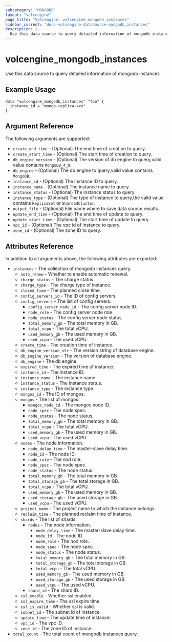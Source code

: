 ```yaml
---
subcategory: "MONGODB"
layout: "volcengine"
page_title: "Volcengine: volcengine_mongodb_instances"
sidebar_current: "docs-volcengine-datasource-mongodb_instances"
description: |-
  Use this data source to query detailed information of mongodb instances
---
```

# volcengine_mongodb_instances
Use this data source to query detailed information of mongodb instances
## Example Usage
```hcl
data "volcengine_mongodb_instances" "foo" {
  instance_id = "mongo-replica-xxx"
}
```
## Argument Reference
The following arguments are supported:
* `create_end_time` - (Optional) The end time of creation to query.
* `create_start_time` - (Optional) The start time of creation to query.
* `db_engine_version` - (Optional) The version of db engine to query,valid value contains `MongoDB_4_0`.
* `db_engine` - (Optional) The db engine to query,valid value contains `MongoDB`.
* `instance_id` - (Optional) The instance ID to query.
* `instance_name` - (Optional) The instance name to query.
* `instance_status` - (Optional) The instance status to query.
* `instance_type` - (Optional) The type of instance to query,the valid value contains `ReplicaSet` or `ShardedCluster`.
* `output_file` - (Optional) File name where to save data source results.
* `update_end_time` - (Optional) The end time of update to query.
* `update_start_time` - (Optional) The start time of update to query.
* `vpc_id` - (Optional) The vpc id of instance to query.
* `zone_id` - (Optional) The zone ID to query.

## Attributes Reference
In addition to all arguments above, the following attributes are exported:
* `instances` - The collection of mongodb instances query.
    * `auto_renew` - Whether to enable automatic renewal.
    * `charge_status` - The charge status.
    * `charge_type` - The charge type of instance.
    * `closed_time` - The planned close time.
    * `config_servers_id` - The ID of config servers.
    * `config_servers` - The list of config servers.
        * `config_server_node_id` - The config server node ID.
        * `node_role` - The config server node role.
        * `node_status` - The config server node status.
        * `total_memory_gb` - The total memory in GB.
        * `total_vcpu` - The total vCPU.
        * `used_memory_gb` - The used memory in GB.
        * `used_vcpu` - The used vCPU.
    * `create_time` - The creation time of instance.
    * `db_engine_version_str` - The version string of database engine.
    * `db_engine_version` - The version of database engine.
    * `db_engine` - The db engine.
    * `expired_time` - The expired time of instance.
    * `instance_id` - The instance ID.
    * `instance_name` - The instance name.
    * `instance_status` - The instance status.
    * `instance_type` - The instance type.
    * `mongos_id` - The ID of mongos.
    * `mongos` - The list of mongos.
        * `mongos_node_id` - The mongos node ID.
        * `node_spec` - The node spec.
        * `node_status` - The node status.
        * `total_memory_gb` - The total memory in GB.
        * `total_vcpu` - The total vCPU.
        * `used_memory_gb` - The used memory in GB.
        * `used_vcpu` - The used vCPU.
    * `nodes` - The node information.
        * `node_delay_time` - The master-slave delay time.
        * `node_id` - The node ID.
        * `node_role` - The nod role.
        * `node_spec` - The node spec.
        * `node_status` - The node status.
        * `total_memory_gb` - The total memory in GB.
        * `total_storage_gb` - The total storage in GB.
        * `total_vcpu` - The total vCPU.
        * `used_memory_gb` - The used memory in GB.
        * `used_storage_gb` - The used storage in GB.
        * `used_vcpu` - The used vCPU.
    * `project_name` - The project name to which the instance belongs.
    * `reclaim_time` - The planned reclaim time of instance.
    * `shards` - The list of shards.
        * `nodes` - The node information.
            * `node_delay_time` - The master-slave delay time.
            * `node_id` - The node ID.
            * `node_role` - The nod role.
            * `node_spec` - The node spec.
            * `node_status` - The node status.
            * `total_memory_gb` - The total memory in GB.
            * `total_storage_gb` - The total storage in GB.
            * `total_vcpu` - The total vCPU.
            * `used_memory_gb` - The used memory in GB.
            * `used_storage_gb` - The used storage in GB.
            * `used_vcpu` - The used vCPU.
        * `shard_id` - The shard ID.
    * `ssl_enable` - Whether ssl enabled.
    * `ssl_expire_time` - The ssl expire time.
    * `ssl_is_valid` - Whether ssl is valid.
    * `subnet_id` - The subnet id of instance.
    * `update_time` - The update time of instance.
    * `vpc_id` - The vpc ID.
    * `zone_id` - The zone ID of instance.
* `total_count` - The total count of mongodb instances query.


